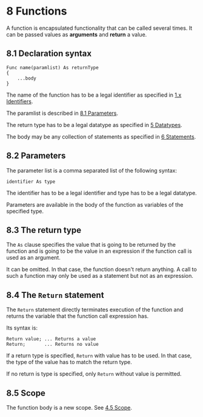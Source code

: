 # 8 Functions

A function is encapsulated functionality that can be called several times. It can be passed values as **arguments** and **return** a value.

## 8.1 Declaration syntax

```
Func name(paramlist) As returnType
{
	...body
}
```

The name of the function has to be a legal identifier as specified in <u>1.x Identifiers</u>.

The paramlist is described in <u>8.1 Parameters</u>.

The return type has to be a legal datatype as specified in <u>5 Datatypes</u>.

The body may be any collection of statements as specified in <u>6 Statements</u>.

## 8.2 Parameters

The parameter list is a comma separated list of the following syntax:

```
identifier As type
```

The identifier has to be a legal identifier and type has to be a legal datatype.

Parameters are available in the body of the function as variables of the specified type.

## 8.3 The return type

The `As` clause specifies the value that is going to be returned by the function and is going to be the value in an expression if the function call is used as an argument.

It can be omitted. In that case, the function doesn't return anything. A call to such a function may only be used as a statement but not as an expression.

## 8.4 The `Return` statement

The `Return` statement directly terminates execution of the function and returns the variable that the function call expression has.

Its syntax is:

```
Return value; ... Returns a value
Return;       ... Returns no value
```

If a return type is specified, `Return` with value has to be used. In that case, the type of the value has to match the return type.

If no return is type is specified, only `Return` without value is permitted.

## 8.5 Scope

The function body is a new scope. See <u>4.5 Scope</u>.